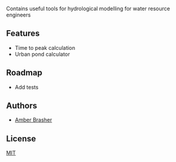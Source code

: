 Contains useful tools for hydrological modelling for water resource engineers

## Features

- Time to peak calculation
- Urban pond calculator



## Roadmap

- Add tests

## Authors

- [Amber Brasher](https://www.linkedin.com/in/amber-brasher/)

## License

[MIT](https://choosealicense.com/licenses/mit/)
